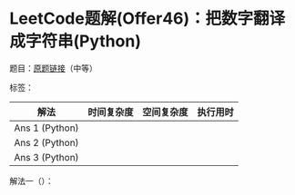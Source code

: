 # LeetCode题解(Offer46)：把数字翻译成字符串(Python)

题目：[原题链接](https://leetcode-cn.com/problems/ba-shu-zi-fan-yi-cheng-zi-fu-chuan-lcof/)（中等）

标签：

| 解法           | 时间复杂度 | 空间复杂度 | 执行用时 |
| -------------- | ---------- | ---------- | -------- |
| Ans 1 (Python) |            |            |          |
| Ans 2 (Python) |            |            |          |
| Ans 3 (Python) |            |            |          |

解法一（）：

